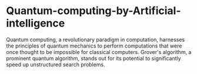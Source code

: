 # Quantum-computing-by-Artificial-intelligence
Quantum computing, a revolutionary paradigm in computation, harnesses the principles of quantum mechanics to perform computations that were once thought to be impossible for classical computers. Grover's algorithm, a prominent quantum algorithm, stands out for its potential to significantly speed up unstructured search problems.
